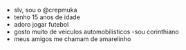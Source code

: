 - slv, sou o  @crepmuka
-  tenho 15 anos de idade
-  adoro jogar futebol
-  gosto muito de veiculos automobilisticos
  -sou corinthiano
- meus amigos me chamam de amarelinho
[](https://tenor.com/pt-BR/view/corinthians-rodrigo-garro-gif-)
